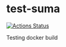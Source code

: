# test-suma

[![Actions Status](https://github.com/jcayouette/test-suma/tree/master/.github/workflows/build-docs/badge.svg)](https://github.com/jcayouette/test-suma/actions)

Testing docker build



